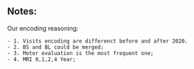 ## Notes:
Our encoding reasoning: 

    - 1. Visits encoding are differenct before and after 2020.
    - 2. BS and BL could be merged;
    - 3. Motor evaluation is the most frequent one;
    - 4. MRI 0,1,2,4 Year;
    

